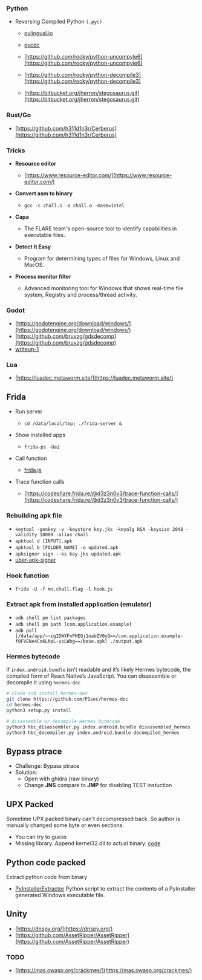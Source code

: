 ### Python

- Reversing Compiled Python `(.pyc)`

  - [pylingual.io](https://pylingual.io/)
 
  - [pycdc](https://github.com/zrax/pycdc)
 
  - [https://github.com/rocky/python-uncompyle6](https://github.com/rocky/python-uncompyle6)
    
  - [https://github.com/rocky/python-decompile3](https://github.com/rocky/python-decompile3)
    
  - [https://bitbucket.org/jherron/stegosaurus.git](https://bitbucket.org/jherron/stegosaurus.git)

### Rust/Go

- [https://github.com/h311d1n3r/Cerberus](https://github.com/h311d1n3r/Cerberus)

### Tricks

- **Resource editor**
  - [https://www.resource-editor.com/](https://www.resource-editor.com/)

- **Convert asm to binary**

  - `gcc -c chall.s -o chall.o -masm=intel`

- **Capa**

  - The FLARE team's open-source tool to identify capabilities in executable files.

- **Detect It Easy**

  - Program for determining types of files for Windows, Linux and MacOS.

- **Process monitor filter**

  - Advanced monitoring tool for Windows that shows real-time file system, Registry and process/thread activity.

### Godot

- [https://godotengine.org/download/windows/](https://godotengine.org/download/windows/)
- [https://github.com/bruvzg/gdsdecomp](https://github.com/bruvzg/gdsdecomp)
- [writeup-1](https://medium.com/@Sle3pyHead/the-game-ctf-notes-tryhackme-babeb48c2ae9)

### Lua

- [https://luadec.metaworm.site/](https://luadec.metaworm.site/)

## Frida

- Run server
  - `cd /data/local/tmp; ./frida-server &`
- Show installed apps

  - `frida-ps -Uai`

- Call function

  - [frida.js](https://github.com/ByamB4/Common-CTF-Challenges/blob/main/reverse/src/frida_call_function.js)

- Trace function calls
  - [https://codeshare.frida.re/@d3z3n0v3/trace-function-calls/](https://codeshare.frida.re/@d3z3n0v3/trace-function-calls/)

### Rebuilding apk file

- `keytool -genkey -v -keystore key.jks -keyalg RSA -keysize 2048 -validity 10000 -alias chall`
- `apktool d [INPUT].apk`
- `apktool b [FOLDER_NAME] -o updated.apk`
- `apksigner sign --ks key.jks updated.apk`
- [uber-apk-signer](https://github.com/patrickfav/uber-apk-signer)

### Hook function

- `frida -U -f mn.chall.flag -l hook.js`

### Extract apk from installed application (emulator)

- `adb shell pm list packages`
- `adb shell pm path [com.application.example]`
- `adb pull [/data/app/~~igIDWXFnPHEQj1nabZV0yQ==/com.application.example-f0FVENe4Co6LNpL-usLWbg==/base.apk] ./output.apk`

### Hermes bytecode

If `index.android.bundle` isn’t readable and it’s likely Hermes bytecode, the compiled form of React Native’s JavaScript. You can disassemble or decompile it using `hermes-dec`

```bash
# clone and install hermes-dec
git clone https://github.com/P1sec/hermes-dec
cd hermes-dec
python3 setup.py install

# disassemble or decompile Hermes bytecode
python3 hbc_disassembler.py index.android.bundle disassembled_hermes
python3 hbc_decompiler.py index.android.bundle decompiled_hermes
```

## Bypass ptrace

- Challenge: Bypass ptrace
- Solution:
  - Open with ghidra (raw binary)
  - Change **JNS** compare to **JMP** for disabling TEST instuction

## UPX Packed

Sometime UPX packed binary can't decompressed back. So author is manually changed some byte or even sections.

- You can try to guess
- Missing library. Append kernel32.dll to actual binary. [code](https://github.com/ByamB4/CCC/blob/master/Reverse%20Engineering/exe/src/append-kernel32.py)

## Python code packed

Extract python code from binary

- [PyInstallerExtractor](https://github.com/extremecoders-re/pyinstxtractor) Python script to extract the contents of a PyInstaller generated Windows executable file.

## Unity

- [https://dnspy.org/](https://dnspy.org/)
- [https://github.com/AssetRipper/AssetRipper](https://github.com/AssetRipper/AssetRipper)


### TODO

- [https://mas.owasp.org/crackmes/](https://mas.owasp.org/crackmes/)
